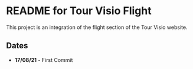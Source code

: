 # README for **Tour Visio Flight**

This project is an integration of the flight section of the
Tour Visio website.

## Dates

* **17/08/21** - First Commit

  